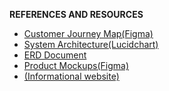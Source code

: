 **REFERENCES AND RESOURCES**<br>
- [Customer Journey Map(Figma)](https://www.figma.com/design/oNlasvNwTuR5pDpmsiRiaq/Drawings?t=5KPd99StUEBCEDrk-0)<br>
- [System Architecture(Lucidchart)](https://lucid.app/lucidchart/325279db-449b-44ea-a8f7-8b98c7abb5fd/edit?invitationId=inv_0bd2bae6-7bbe-4041-a48f-e22e8ac064d6&page=0_0#)<br>
- [ERD Document](https://docs.google.com/document/d/14gC0wxV2zlR1fbL5eXBibNYT9I1VL2i12JAajYvY6ok/edit?tab=t.0#heading=h.n5uyetjtcutq)<br>
- [Product Mockups(Figma)](https://www.figma.com/design/qIefzmGqsUOeIlGZ4sUGnk/Mosaic-interfaces?t=u9MITjdWHu65CN51-0)<br>
- [(Informational website)](https://alpha-mosaic.netlify.app/)

